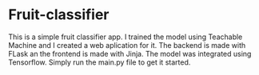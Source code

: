 ﻿# Fruit-classifier
This is a simple fruit classifier app. I trained the model using Teachable Machine and I created a web aplication for it. The backend is made with FLask an the frontend is made with Jinja. The model was integrated using Tensorflow. Simply run the main.py file to get it started.
